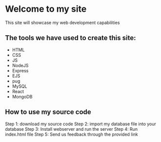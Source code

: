 # Welcome to my site 
This site will showcase my web development capabilities 

## The tools we have used to create this site: 
* HTML
* CSS
* JS
* NodeJS
* Express
* EJS
* pug
* MySQL
* React
* MongoDB

## How to use my source code 
Step 1: download my source code 
Step 2: import my database file into your database 
Step 3: Install webserver and run the server
Step 4: Run index.html file 
Step 5: Send us feedback through the provided link